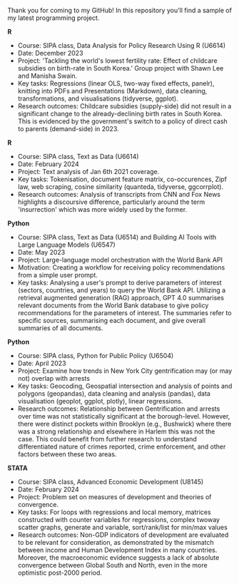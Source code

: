 Thank you for coming to my GitHub! In this repository you'll find a sample of my latest programming project. 

**R**
- Course: SIPA class, Data Analysis for Policy Research Using R (U6614)
- Date: December 2023
- Project: 'Tackling the world's lowest fertility rate: Effect of childcare subsidies on birth-rate in South Korea.' Group project with Shawn Lee and Manisha Swain. 
- Key tasks: Regressions (linear OLS, two-way fixed effects, panelr), knitting into PDFs and Presentations (Markdown), data cleaning, transformations, and visualisations (tidyverse, ggplot). 
- Research outcomes: Childcare subsidies (supply-side) did not result in a significant change to the already-declining birth rates in South Korea. This is evidenced by the government's switch to a policy of direct cash to parents (demand-side) in 2023. 

**R**
- Course: SIPA class, Text as Data (U6614)
- Date: February 2024
- Project: Text analysis of Jan 6th 2021 coverage.
- Key tasks: Tokenisation, document feature matrix, co-occurences, Zipf law, web scraping, cosine similarity (quanteda, tidyverse, ggcorrplot). 
- Research outcomes: Analysis of transcripts from CNN and Fox News highlights a discoursive difference, particularly around the term 'insurrection' which was more widely used by the former. 

**Python**
- Course: SIPA class, Text as Data (U6514) and Building AI Tools with Large Language Models (U6547)
- Date: May 2023
- Project: Large-language model orchestration with the World Bank API
- Motivation: Creating a workflow for receiving policy recommendations from a simple user prompt. 
- Key tasks: Analysing a user's prompt to derive parameters of interest (sectors, countries, and years) to query the World Bank API. Utilizing a retrieval augmented generation (RAG) approach, GPT 4.0 summarises relevant documents from the World Bank database to give policy recommendations for the parameters of interest. The summaries refer to specific sources, summarising each document, and give overall summaries of all documents. 

**Python**
- Course: SIPA class, Python for Public Policy (U6504)
- Date: April 2023
- Project: Examine how trends in New York City gentrification may (or may not) overlap with arrests
- Key tasks: Geocoding, Geospatial intersection and analysis of points and polygons (geopandas), data cleaning and analysis (pandas), data visualisation (geoplot, ggplot, plotly), linear regressions. 
- Research outcomes: Relationship between Gentrification and arrests over time was not statistically significant at the borough-level. However, there were distinct pockets within Brooklyn (e.g., Bushwick) where there was a strong relationship and elsewhere in Harlem this was not the case. This could benefit from further research to understand differentiated nature of crimes reported, crime enforcement, and other factors between these two areas.

**STATA**
- Course: SIPA class, Advanced Economic Development (U8145)
- Date: February 2024
- Project: Problem set on measures of development and theories of convergence. 
- Key tasks: For loops with regressions and local memory, matrices constructed with counter variables for regressions, complex twoway scatter graphs, generate and variable, sort/rank/list for min/max values
- Research outcomes: Non-GDP indicators of development are evaluated to be relevant for consideration, as demonstrated by the mismatch between income and Human Development Index in many countries. Moreover, the macroeconomic evidence suggests a lack of absolute convergence between Global South and North, even in the more optimistic post-2000 period. 
